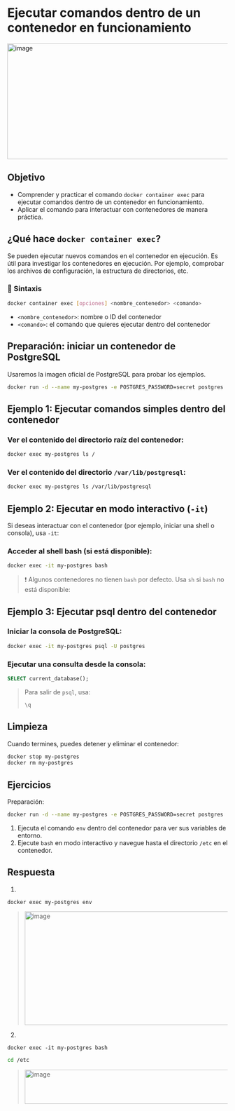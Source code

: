# Ejecutar comandos dentro de un contenedor en funcionamiento

<img width="557" height="264" alt="image" src="https://github.com/user-attachments/assets/8a4af561-6353-4ad4-b287-c9cbf0cec7ee" />

## Objetivo

* Comprender y practicar el comando `docker container exec` para ejecutar comandos dentro de un contenedor en funcionamiento.
* Aplicar el comando para interactuar con contenedores de manera práctica.

## ¿Qué hace `docker container exec`?
Se pueden ejecutar nuevos comandos en el contenedor en ejecución.
Es útil para investigar los contenedores en ejecución. Por ejemplo, comprobar los archivos de configuración, la estructura de directorios, etc.

### 📌 Sintaxis
```bash
docker container exec [opciones] <nombre_contenedor> <comando>
```
* `<nombre_contenedor>`: nombre o ID del contenedor
* `<comando>`: el comando que quieres ejecutar dentro del contenedor

## Preparación: iniciar un contenedor de PostgreSQL
Usaremos la imagen oficial de PostgreSQL para probar los ejemplos.
```bash
docker run -d --name my-postgres -e POSTGRES_PASSWORD=secret postgres
```

## Ejemplo 1: Ejecutar comandos simples dentro del contenedor
### Ver el contenido del directorio raíz del contenedor:
```bash
docker exec my-postgres ls /
```

### Ver el contenido del directorio `/var/lib/postgresql`:
```bash
docker exec my-postgres ls /var/lib/postgresql
```

## Ejemplo 2: Ejecutar en modo interactivo (`-it`)
Si deseas interactuar con el contenedor (por ejemplo, iniciar una shell o consola), usa `-it`:
### Acceder al shell bash (si está disponible):
```bash
docker exec -it my-postgres bash
```
> ❗ Algunos contenedores no tienen `bash` por defecto. Usa `sh` si `bash` no está disponible:

## Ejemplo 3: Ejecutar psql dentro del contenedor
### Iniciar la consola de PostgreSQL:
```bash
docker exec -it my-postgres psql -U postgres
```
### Ejecutar una consulta desde la consola:
```sql
SELECT current_database();
```
> Para salir de `psql`, usa:
> ```sql
> \q
> ```

## Limpieza

Cuando termines, puedes detener y eliminar el contenedor:
```bash
docker stop my-postgres
docker rm my-postgres
```

## Ejercicios 
Preparación:
```bash
docker run -d --name my-postgres -e POSTGRES_PASSWORD=secret postgres
```

1. Ejecuta el comando `env` dentro del contenedor para ver sus variables de entorno.
2. Ejecute `bash` en modo interactivo y navegue hasta el directorio `/etc` en el contenedor.

## Respuesta

1. 
```
docker exec my-postgres env
```
> <img width="895" height="259" alt="image" src="https://github.com/user-attachments/assets/b36b3c35-fe23-47e6-a152-735001cea506" />

2.
```
docker exec -it my-postgres bash
```
```bash
cd /etc
```
> <img width="559" height="78" alt="image" src="https://github.com/user-attachments/assets/0de3bd11-fa17-42ee-88fe-730f8fdac67b" />
